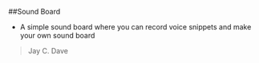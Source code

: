 ##Sound Board
* A simple sound board where you can record voice snippets and make your own sound board

>Jay C. Dave
